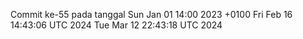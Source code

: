 Commit ke-55 pada tanggal Sun Jan 01 14:00 2023 +0100
Fri Feb 16 14:43:06 UTC 2024
Tue Mar 12 22:43:18 UTC 2024
